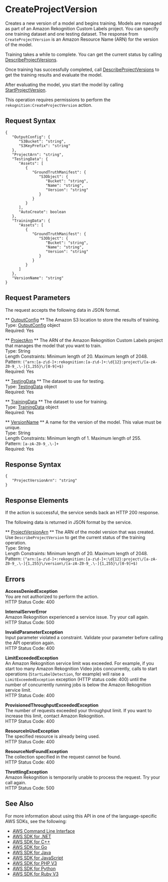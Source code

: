 # CreateProjectVersion<a name="API_CreateProjectVersion"></a>

Creates a new version of a model and begins training\. Models are managed as part of an Amazon Rekognition Custom Labels project\. You can specify one training dataset and one testing dataset\. The response from `CreateProjectVersion` is an Amazon Resource Name \(ARN\) for the version of the model\. 

Training takes a while to complete\. You can get the current status by calling [DescribeProjectVersions](API_DescribeProjectVersions.md)\.

Once training has successfully completed, call [DescribeProjectVersions](API_DescribeProjectVersions.md) to get the training results and evaluate the model\. 

After evaluating the model, you start the model by calling [StartProjectVersion](API_StartProjectVersion.md)\.

This operation requires permissions to perform the `rekognition:CreateProjectVersion` action\.

## Request Syntax<a name="API_CreateProjectVersion_RequestSyntax"></a>

```
{
   "OutputConfig": { 
      "S3Bucket": "string",
      "S3KeyPrefix": "string"
   },
   "ProjectArn": "string",
   "TestingData": { 
      "Assets": [ 
         { 
            "GroundTruthManifest": { 
               "S3Object": { 
                  "Bucket": "string",
                  "Name": "string",
                  "Version": "string"
               }
            }
         }
      ],
      "AutoCreate": boolean
   },
   "TrainingData": { 
      "Assets": [ 
         { 
            "GroundTruthManifest": { 
               "S3Object": { 
                  "Bucket": "string",
                  "Name": "string",
                  "Version": "string"
               }
            }
         }
      ]
   },
   "VersionName": "string"
}
```

## Request Parameters<a name="API_CreateProjectVersion_RequestParameters"></a>

The request accepts the following data in JSON format\.

 ** [OutputConfig](#API_CreateProjectVersion_RequestSyntax) **   <a name="rekognition-CreateProjectVersion-request-OutputConfig"></a>
The Amazon S3 location to store the results of training\.  
Type: [OutputConfig](API_OutputConfig.md) object  
Required: Yes

 ** [ProjectArn](#API_CreateProjectVersion_RequestSyntax) **   <a name="rekognition-CreateProjectVersion-request-ProjectArn"></a>
The ARN of the Amazon Rekognition Custom Labels project that manages the model that you want to train\.  
Type: String  
Length Constraints: Minimum length of 20\. Maximum length of 2048\.  
Pattern: `(^arn:[a-z\d-]+:rekognition:[a-z\d-]+:\d{12}:project\/[a-zA-Z0-9_.\-]{1,255}\/[0-9]+$)`   
Required: Yes

 ** [TestingData](#API_CreateProjectVersion_RequestSyntax) **   <a name="rekognition-CreateProjectVersion-request-TestingData"></a>
The dataset to use for testing\.  
Type: [TestingData](API_TestingData.md) object  
Required: Yes

 ** [TrainingData](#API_CreateProjectVersion_RequestSyntax) **   <a name="rekognition-CreateProjectVersion-request-TrainingData"></a>
The dataset to use for training\.   
Type: [TrainingData](API_TrainingData.md) object  
Required: Yes

 ** [VersionName](#API_CreateProjectVersion_RequestSyntax) **   <a name="rekognition-CreateProjectVersion-request-VersionName"></a>
A name for the version of the model\. This value must be unique\.  
Type: String  
Length Constraints: Minimum length of 1\. Maximum length of 255\.  
Pattern: `[a-zA-Z0-9_.\-]+`   
Required: Yes

## Response Syntax<a name="API_CreateProjectVersion_ResponseSyntax"></a>

```
{
   "ProjectVersionArn": "string"
}
```

## Response Elements<a name="API_CreateProjectVersion_ResponseElements"></a>

If the action is successful, the service sends back an HTTP 200 response\.

The following data is returned in JSON format by the service\.

 ** [ProjectVersionArn](#API_CreateProjectVersion_ResponseSyntax) **   <a name="rekognition-CreateProjectVersion-response-ProjectVersionArn"></a>
The ARN of the model version that was created\. Use `DescribeProjectVersion` to get the current status of the training operation\.  
Type: String  
Length Constraints: Minimum length of 20\. Maximum length of 2048\.  
Pattern: `(^arn:[a-z\d-]+:rekognition:[a-z\d-]+:\d{12}:project\/[a-zA-Z0-9_.\-]{1,255}\/version\/[a-zA-Z0-9_.\-]{1,255}\/[0-9]+$)` 

## Errors<a name="API_CreateProjectVersion_Errors"></a>

 **AccessDeniedException**   
You are not authorized to perform the action\.  
HTTP Status Code: 400

 **InternalServerError**   
Amazon Rekognition experienced a service issue\. Try your call again\.  
HTTP Status Code: 500

 **InvalidParameterException**   
Input parameter violated a constraint\. Validate your parameter before calling the API operation again\.  
HTTP Status Code: 400

 **LimitExceededException**   
An Amazon Rekognition service limit was exceeded\. For example, if you start too many Amazon Rekognition Video jobs concurrently, calls to start operations \(`StartLabelDetection`, for example\) will raise a `LimitExceededException` exception \(HTTP status code: 400\) until the number of concurrently running jobs is below the Amazon Rekognition service limit\.   
HTTP Status Code: 400

 **ProvisionedThroughputExceededException**   
The number of requests exceeded your throughput limit\. If you want to increase this limit, contact Amazon Rekognition\.  
HTTP Status Code: 400

 **ResourceInUseException**   
The specified resource is already being used\.  
HTTP Status Code: 400

 **ResourceNotFoundException**   
The collection specified in the request cannot be found\.  
HTTP Status Code: 400

 **ThrottlingException**   
Amazon Rekognition is temporarily unable to process the request\. Try your call again\.  
HTTP Status Code: 500

## See Also<a name="API_CreateProjectVersion_SeeAlso"></a>

For more information about using this API in one of the language\-specific AWS SDKs, see the following:
+  [AWS Command Line Interface](https://docs.aws.amazon.com/goto/aws-cli/rekognition-2016-06-27/CreateProjectVersion) 
+  [AWS SDK for \.NET](https://docs.aws.amazon.com/goto/DotNetSDKV3/rekognition-2016-06-27/CreateProjectVersion) 
+  [AWS SDK for C\+\+](https://docs.aws.amazon.com/goto/SdkForCpp/rekognition-2016-06-27/CreateProjectVersion) 
+  [AWS SDK for Go](https://docs.aws.amazon.com/goto/SdkForGoV1/rekognition-2016-06-27/CreateProjectVersion) 
+  [AWS SDK for Java](https://docs.aws.amazon.com/goto/SdkForJava/rekognition-2016-06-27/CreateProjectVersion) 
+  [AWS SDK for JavaScript](https://docs.aws.amazon.com/goto/AWSJavaScriptSDK/rekognition-2016-06-27/CreateProjectVersion) 
+  [AWS SDK for PHP V3](https://docs.aws.amazon.com/goto/SdkForPHPV3/rekognition-2016-06-27/CreateProjectVersion) 
+  [AWS SDK for Python](https://docs.aws.amazon.com/goto/boto3/rekognition-2016-06-27/CreateProjectVersion) 
+  [AWS SDK for Ruby V3](https://docs.aws.amazon.com/goto/SdkForRubyV3/rekognition-2016-06-27/CreateProjectVersion) 